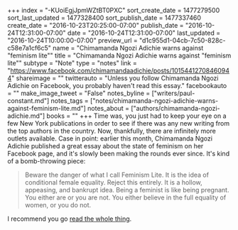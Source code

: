 +++
index = "-KUoiEgjJpmWZtBT0PXC"
sort_create_date = 1477279500
sort_last_updated = 1477328400
sort_publish_date = 1477337460
create_date = "2016-10-23T20:25:00-07:00"
publish_date = "2016-10-24T12:31:00-07:00"
date = "2016-10-24T12:31:00-07:00"
last_updated = "2016-10-24T10:00:00-07:00"
preview_url = "d1c955d1-04cb-7c50-828c-c58e7a1cf6c5"
name = "Chimamanda Ngozi Adichie warns against \"feminism lite\""
title = "Chimamanda Ngozi Adichie warns against \"feminism lite\""
subtype = "Note"
type = "notes"
link = "https://www.facebook.com/chimamandaadichie/posts/10154412708460944"
shareimage = ""
twitterauto = "Unless you follow Chimamanda Ngozi Adichie on Facebook, you probably haven't read this essay."
facebookauto = ""
make_image_tweet = "False"
notes_byline = ["writers/paul-constant.md"]
notes_tags = ["notes/chimamanda-ngozi-adichie-warns-against-feminism-lite.md"]
notes_about = ["authors/chimamanda-ngozi-adichie.md"]
books = ""
+++
Time was, you just had to keep your eye on a few New York publications in order to see if there was any new writing from the top authors in the country. Now, thankfully, there are infinitely more outlets available. Case in point: earlier this month, Chimamanda Ngozi Adichie published a great essay about the state of feminism on her Facebook page, and it's slowly been making the rounds ever since. It's kind of a bomb-throwing piece:

<blockquote>Beware the danger of what I call Feminism Lite. It is the idea of conditional female equality. Reject this entirely. It is a hollow, appeasing, and bankrupt idea. Being a feminist is like being pregnant. You either are or you are not. You either believe in the full equality of women, or you do not.</blockquote>

I recommend you go [read the whole thing](https://www.facebook.com/chimamandaadichie/posts/10154412708460944).